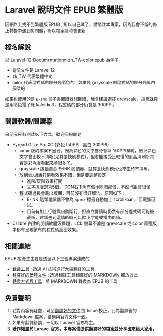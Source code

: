 # Laravel 說明文件 EPUB 繁體版

因網路上找不到繁體版 EPUB , 所以自己做了，請關注本專案，因為我會不斷的修正轉換中遇到的問題，所以檔案隨時會更新

## 檔名解說

以 Laravel-12-Documentationc-zh_TW-color.epub 為例子

- 這份文件是 Laravel 12
- zh_TW 代表繁體中文
- color 代表程式碼的部分是彩色的 , 如果是 greyscale 則程式碼的部分是黑白灰階的

如果你使用的是 `E-INK` 電子書閱讀器想閱讀，我會建議選擇 greyscale，這樣就算是用彩色電子紙 kaleido 3，程式碼的部分仍會是 300PPI。

## 閱讀軟體/閱讀器

目前我只有測試以下方式，歡迎回報問題
* Hyread Gaze Pro XC (彩色 150PPI , 黑白 300PPI)
  * color 版的檔案不適合，因為彩色的文字部分會以 150PPI呈現，因此彩色文字會比較不清晰(尤其是快刷模式)，但若能接受比較慢的用高清刷新其實是彩色版看起來順眼多了。
  * grayscale 版最適合 E-INK 閱讀器，就算是快刷模式也不至於不清晰。
  * 放到`個人藏書`打開看效果不錯，但是要調整設定
    * 進階/灰階效果打開
    * 文字排版選第5個，ICON右下角有個小圈圈那個，不然行距會很怪
  * 程式碼過長會跑出版面，目前沒有很好解法，原因如下 :
    * E-INK 這類閱讀器不會為 `<pre>` 標籤自動加上 scroll-bar ，但電腦可以。
    * 目前有加上行號與自動斷行，但直立閱讀時仍然有部分程式碼可能被截斷，建議遇到這情形時可以縮小字體或橫向閱讀。
* Calibre 內建的閱讀軟體沒問題，LCD 螢幕不論是 greyscale 或 color 兩種版本都有呈現該有的程式碼高亮效果。

## 相關連結

EPUB 檔產生主要是透過以下三個專案達成的

* [翻譯工具](https://github.com/laradoc-trans-lab/laradoc-trans) : 透過 AI 技術進行大量翻譯的工具
* [翻譯好的繁體文件](https://github.com/laradoc-trans-lab/laravel_docs-zh_TW) : 透過翻譯工具翻譯好的 MARKDOWN 都放於此
* [轉換方式與工具](https://github.com/laradoc-trans-lab/laradoc-sphinx-epub) : 將 MARKDOWN 轉換為 EPUB 的工具

## 免責聲明

1. 若對內容有疑慮，可至[翻譯好的文件](https://github.com/laradoc-trans-lab/laravel_docs-zh_TW) 提 Issue 校正，此為翻譯後的 Markdown 檔案，結構與官方文件一致。
2. 如果有翻譯錯誤，一切以 Laravel 官方為主。
3. **著作權屬於 Laravel 官方，本專案僅提供翻譯好的檔案並分享出來給大家用。**
